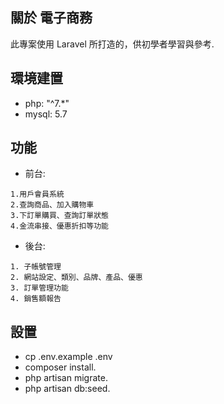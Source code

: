 ## 關於 電子商務

此專案使用 Laravel 所打造的，供初學者學習與參考.

## 環境建置

- php: "^7.\*"
- mysql: 5.7

## 功能

* 前台:
```
1.用戶會員系統
2.查詢商品、加入購物車
3.下訂單購買、查詢訂單狀態
4.金流串接、優惠折扣等功能
```

* 後台:
```
1. 子帳號管理
2. 網站設定、類別、品牌、產品、優惠
3. 訂單管理功能
4. 銷售額報告
```

## 設置

- cp .env.example .env
- composer install.
- php artisan migrate.
- php artisan db:seed.

